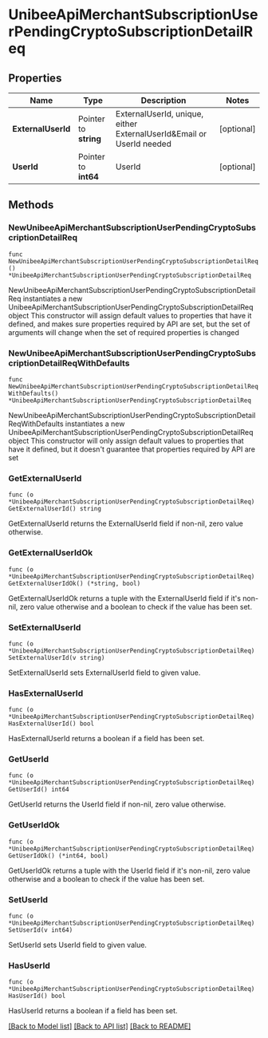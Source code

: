 # UnibeeApiMerchantSubscriptionUserPendingCryptoSubscriptionDetailReq

## Properties

Name | Type | Description | Notes
------------ | ------------- | ------------- | -------------
**ExternalUserId** | Pointer to **string** | ExternalUserId, unique, either ExternalUserId&amp;Email or UserId needed | [optional] 
**UserId** | Pointer to **int64** | UserId | [optional] 

## Methods

### NewUnibeeApiMerchantSubscriptionUserPendingCryptoSubscriptionDetailReq

`func NewUnibeeApiMerchantSubscriptionUserPendingCryptoSubscriptionDetailReq() *UnibeeApiMerchantSubscriptionUserPendingCryptoSubscriptionDetailReq`

NewUnibeeApiMerchantSubscriptionUserPendingCryptoSubscriptionDetailReq instantiates a new UnibeeApiMerchantSubscriptionUserPendingCryptoSubscriptionDetailReq object
This constructor will assign default values to properties that have it defined,
and makes sure properties required by API are set, but the set of arguments
will change when the set of required properties is changed

### NewUnibeeApiMerchantSubscriptionUserPendingCryptoSubscriptionDetailReqWithDefaults

`func NewUnibeeApiMerchantSubscriptionUserPendingCryptoSubscriptionDetailReqWithDefaults() *UnibeeApiMerchantSubscriptionUserPendingCryptoSubscriptionDetailReq`

NewUnibeeApiMerchantSubscriptionUserPendingCryptoSubscriptionDetailReqWithDefaults instantiates a new UnibeeApiMerchantSubscriptionUserPendingCryptoSubscriptionDetailReq object
This constructor will only assign default values to properties that have it defined,
but it doesn't guarantee that properties required by API are set

### GetExternalUserId

`func (o *UnibeeApiMerchantSubscriptionUserPendingCryptoSubscriptionDetailReq) GetExternalUserId() string`

GetExternalUserId returns the ExternalUserId field if non-nil, zero value otherwise.

### GetExternalUserIdOk

`func (o *UnibeeApiMerchantSubscriptionUserPendingCryptoSubscriptionDetailReq) GetExternalUserIdOk() (*string, bool)`

GetExternalUserIdOk returns a tuple with the ExternalUserId field if it's non-nil, zero value otherwise
and a boolean to check if the value has been set.

### SetExternalUserId

`func (o *UnibeeApiMerchantSubscriptionUserPendingCryptoSubscriptionDetailReq) SetExternalUserId(v string)`

SetExternalUserId sets ExternalUserId field to given value.

### HasExternalUserId

`func (o *UnibeeApiMerchantSubscriptionUserPendingCryptoSubscriptionDetailReq) HasExternalUserId() bool`

HasExternalUserId returns a boolean if a field has been set.

### GetUserId

`func (o *UnibeeApiMerchantSubscriptionUserPendingCryptoSubscriptionDetailReq) GetUserId() int64`

GetUserId returns the UserId field if non-nil, zero value otherwise.

### GetUserIdOk

`func (o *UnibeeApiMerchantSubscriptionUserPendingCryptoSubscriptionDetailReq) GetUserIdOk() (*int64, bool)`

GetUserIdOk returns a tuple with the UserId field if it's non-nil, zero value otherwise
and a boolean to check if the value has been set.

### SetUserId

`func (o *UnibeeApiMerchantSubscriptionUserPendingCryptoSubscriptionDetailReq) SetUserId(v int64)`

SetUserId sets UserId field to given value.

### HasUserId

`func (o *UnibeeApiMerchantSubscriptionUserPendingCryptoSubscriptionDetailReq) HasUserId() bool`

HasUserId returns a boolean if a field has been set.


[[Back to Model list]](../README.md#documentation-for-models) [[Back to API list]](../README.md#documentation-for-api-endpoints) [[Back to README]](../README.md)


